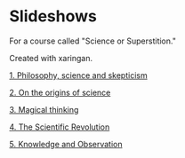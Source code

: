 # Slideshows 

For a course called "Science or Superstition."

Created with xaringan.

[1. Philosophy, science and skepticism](https://gwmatthews.github.io/science-slideshows/01-slides.html)

[2. On the origins of science](https://gwmatthews.github.io/science-slideshows/02-slides.html)

[3. Magical thinking](https://gwmatthews.github.io/science-slideshows/03-slides.html)

[4. The Scientific Revolution](https://gwmatthews.github.io/science-slideshows/04-slides.html)

[5. Knowledge and Observation](https://gwmatthews.github.io/science-slideshows/05-slides.html)

